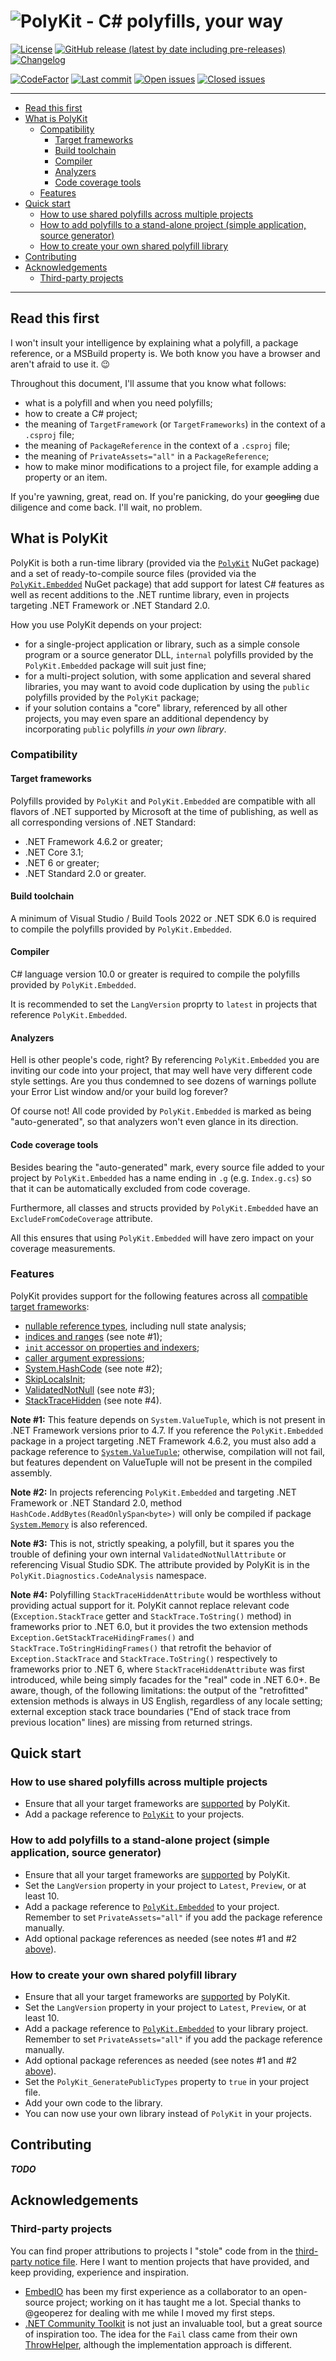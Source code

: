 # ![PolyKit - C# polyfills, your way](graphics/Readme.png)

[![License](https://img.shields.io/github/license/Buildvana/PolyKit.svg)](https://github.com/Buildvana/PolyKit/blob/main/LICENSE)
[![GitHub release (latest by date including pre-releases)](https://img.shields.io/github/v/release/Buildvana/PolyKit?include_prereleases)](https://github.com/Buildvana/PolyKit/releases)
[![Changelog](https://img.shields.io/badge/changelog-Keep%20a%20Changelog%20v1.0.0-%23E05735)](https://github.com/Buildvana/PolyKit/blob/main/CHANGELOG.md)

[![CodeFactor](https://www.codefactor.io/repository/github/Buildvana/PolyKit/badge)](https://www.codefactor.io/repository/github/Buildvana/PolyKit)
[![Last commit](https://img.shields.io/github/last-commit/Buildvana/PolyKit.svg)](https://github.com/Buildvana/PolyKit/commits/main)
[![Open issues](https://img.shields.io/github/issues-raw/Buildvana/PolyKit.svg?label=open+issues)](https://github.com/Buildvana/PolyKit/issues?q=is%3Aissue+is%3Aopen+sort%3Aupdated-desc)
[![Closed issues](https://img.shields.io/github/issues-closed-raw/Buildvana/PolyKit.svg?label=closed+issues)](https://github.com/Buildvana/PolyKit/issues?q=is%3Aissue+is%3Aclosed+sort%3Aupdated-desc)

---

<!--TOC-->
  - [Read this first](#read-this-first)
  - [What is PolyKit](#what-is-polykit)
    - [Compatibility](#compatibility)
      - [Target frameworks](#target-frameworks)
      - [Build toolchain](#build-toolchain)
      - [Compiler](#compiler)
      - [Analyzers](#analyzers)
      - [Code coverage tools](#code-coverage-tools)
    - [Features](#features)
  - [Quick start](#quick-start)
    - [How to use shared polyfills across multiple projects](#how-to-use-shared-polyfills-across-multiple-projects)
    - [How to add polyfills to a stand-alone project (simple application, source generator)](#how-to-add-polyfills-to-a-stand-alone-project-simple-application-source-generator)
    - [How to create your own shared polyfill library](#how-to-create-your-own-shared-polyfill-library)
  - [Contributing](#contributing)
  - [Acknowledgements](#acknowledgements)
    - [Third-party projects](#third-party-projects)
<!--/TOC-->

---

## Read this first

I won't insult your intelligence by explaining what a polyfill, a package reference, or a MSBuild property is. We both know you have a browser and aren't afraid to use it. :wink:

Throughout this document, I'll assume that you know what follows:

- what is a polyfill and when you need polyfills;
- how to create a C# project;
- the meaning of `TargetFramework` (or `TargetFrameworks`) in the context of a `.csproj` file;
- the meaning of `PackageReference` in the context of a `.csproj` file;
- the meaning of `PrivateAssets="all"` in a `PackageReference`;
- how to make minor modifications to a project file, for example adding a property or an item.

If you're yawning, great, read on. If you're panicking, do your ~~googling~~ due diligence and come back. I'll wait, no problem.

## What is PolyKit

PolyKit is both a run-time library (provided via the [`PolyKit`](https://nuget.org/packages/PolyKit) NuGet package) and a set of ready-to-compile source files (provided via the [`PolyKit.Embedded`](https://nuget.org/packages/PolyKit.Embedded) NuGet package) that add support for latest C# features as well as recent additions to the .NET runtime library, even in projects targeting .NET Framework or .NET Standard 2.0.

How you use PolyKit depends on your project:

- for a single-project application or library, such as a simple console program or a source generator DLL, `internal` polyfills provided by the `PolyKit.Embedded` package will suit just fine;
- for a multi-project solution, with some application and several shared libraries, you may want to avoid code duplication by using the `public` polyfills provided by the `PolyKit` package;
- if your solution contains a "core" library, referenced by all other projects, you may even spare an additional dependency by incorporating `public` polyfills _in your own library_.

### Compatibility

#### Target frameworks

Polyfills provided by `PolyKit` and `PolyKit.Embedded` are compatible with all flavors of .NET supported by Microsoft at the time of publishing, as well as all corresponding versions of .NET Standard:

- .NET Framework 4.6.2 or greater;
- .NET Core 3.1;
- .NET 6 or greater;
- .NET Standard 2.0 or greater.

#### Build toolchain

A minimum of Visual Studio / Build Tools 2022 or .NET SDK 6.0 is required to compile the polyfills provided by `PolyKit.Embedded`.

#### Compiler

C# language version 10.0 or greater is required to compile the polyfills provided by `PolyKit.Embedded`.

It is recommended to set the `LangVersion` proprty to `latest` in projects that reference `PolyKit.Embedded`.

#### Analyzers

Hell is other people's code, right? By referencing `PolyKit.Embedded` you are inviting our code into your project, that may well have very different code style settings. Are you thus condemned to see dozens of warnings pollute your Error List window and/or your build log forever?

Of course not! All code provided by `PolyKit.Embedded` is marked as being "auto-generated", so that analyzers won't even glance in its direction.

#### Code coverage tools

Besides bearing the "auto-generated" mark, every source file added to your project by `PolyKit.Embedded` has a name ending in `.g` (e.g. `Index.g.cs`) so that it can be automatically excluded from code coverage.

Furthermore, all classes and structs provided by `PolyKit.Embedded` have an `ExcludeFromCodeCoverage` attribute.

All this ensures that using `PolyKit.Embedded` will have zero impact on your coverage measurements.

### Features

PolyKit provides support for the following features across all [compatible target frameworks](#target-frameworks):

- [nullable reference types](https://docs.microsoft.com/en-us/dotnet/csharp/nullable-references), including null state analysis;
- [indices and ranges](https://docs.microsoft.com/en-us/dotnet/csharp/whats-new/csharp-8#indices-and-ranges) (see note #1);
- [`init` accessor on properties and indexers](https://docs.microsoft.com/en-us/dotnet/csharp/language-reference/keywords/init);
- [caller argument expressions](https://docs.microsoft.com/en-us/dotnet/csharp/language-reference/attributes/caller-information#argument-expressions);
- [System.HashCode](https://docs.microsoft.com/en-us/dotnet/api/system.hashcode) (see note #2);
- [SkipLocalsInit](https://docs.microsoft.com/en-us/dotnet/csharp/language-reference/attributes/general#skiplocalsinit-attribute);
- [ValidatedNotNull](https://docs.microsoft.com/en-us/dotnet/api/microsoft.validatednotnullattribute) (see note #3);
- [StackTraceHidden](https://docs.microsoft.com/en-us/dotnet/api/system.diagnostics.stacktracehiddenattribute) (see note #4).

**Note #1:** This feature depends on `System.ValueTuple`, which is not present in .NET Framework versions prior to 4.7. If you reference the `PolyKit.Embedded` package in a project targeting .NET Framework 4.6.2, you must also add a package reference to [`System.ValueTuple`](https://www.nuget.org/packages/System.ValueTuple); otherwise, compilation will not fail, but features dependent on ValueTuple will not be present in the compiled assembly.

**Note #2:** In projects referencing `PolyKit.Embedded` and targeting .NET Framework or .NET Standard 2.0, method `HashCode.AddBytes(ReadOnlySpan<byte>)` will only be compiled if package [`System.Memory`](https://www.nuget.org/packages/System.Memory) is also referenced.

**Note #3:** This is not, strictly speaking, a polyfill, but it spares you the trouble of defining your own internal `ValidatedNotNullAttribute` or referencing Visual Studio SDK. The attribute provided by PolyKit is in the `PolyKit.Diagnostics.CodeAnalysis` namespace.

**Note #4:** Polyfilling `StackTraceHiddenAttribute` would be worthless without providing actual support for it.
PolyKit cannot replace relevant code (`Exception.StackTrace` getter and `StackTrace.ToString()` method) in frameworks prior to .NET 6.0, but it provides the two extension methods `Exception.GetStackTraceHidingFrames()` and `StackTrace.ToStringHidingFrames()` that retrofit the behavior of `Exception.StackTrace` and `StackTrace.ToString()` respectively to frameworks prior to .NET 6, where `StackTraceHiddenAttribute` was first introduced, while being simply facades for the "real" code in .NET 6.0+.
Be aware, though, of the following limitations: the output of the "retrofitted" extension methods is always in US English, regardless of any locale setting; external exception stack trace boundaries ("End of stack trace from previous location" lines) are missing from returned strings.

## Quick start

### How to use shared polyfills across multiple projects

- Ensure that all your target frameworks are [supported](#target-frameworks) by PolyKit.
- Add a package reference to [`PolyKit`](https://nuget.org/packages/PolyKit) to your projects.

### How to add polyfills to a stand-alone project (simple application, source generator)

- Ensure that all your target frameworks are [supported](#target-frameworks) by PolyKit.
- Set the `LangVersion` property in your project to `Latest`, `Preview`, or at least 10.
- Add a package reference to [`PolyKit.Embedded`](https://nuget.org/packages/PolyKit.Embedded) to your project.  
Remember to set `PrivateAssets="all"` if you add the package reference manually.
- Add optional package references as needed (see notes #1 and #2 [above](#features)).

### How to create your own shared polyfill library

- Ensure that all your target frameworks are [supported](#target-frameworks) by PolyKit.
- Set the `LangVersion` property in your project to `Latest`, `Preview`, or at least 10.
- Add a package reference to [`PolyKit.Embedded`](https://nuget.org/packages/PolyKit.Embedded) to your library project.  
Remember to set `PrivateAssets="all"` if you add the package reference manually.
- Add optional package references as needed (see notes #1 and #2 [above](#features)).
- Set the `PolyKit_GeneratePublicTypes` property to `true` in your project file.
- Add your own code to the library.
- You can now use your own library instead of `PolyKit` in your projects.

## Contributing

_**TODO**_

## Acknowledgements

### Third-party projects

You can find proper attributions to projects I "stole" code from in the [third-party notice file](./THIRD-PARTY-NOTICES). Here I want to mention projects that have provided, and keep providing, experience and inspiration.

- [EmbedIO](https://github.com/unosquare/embedio) has been my first experience as a collaborator to an open-source project; working on it has taught me a lot. Special thanks to @geoperez for dealing with me while I moved my first steps.
- [.NET Community Toolkit](https://github.com/CommunityToolkit/dotnet) is not just an invaluable tool, but a great source of inspiration too. The idea for the `Fail` class came from their own [ThrowHelper](https://docs.microsoft.com/en-us/windows/communitytoolkit/developer-tools/throwhelper), although the implementation approach is different.
